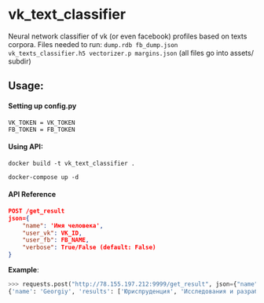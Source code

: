 # vk_text_classifier
Neural network classifier of vk (or even facebook) profiles based on texts corpora.
Files needed to run: `dump.rdb fb_dump.json vk_texts_classifier.h5 vectorizer.p margins.json`
(all files go into assets/ subdir)

## Usage:
#### Setting up config.py
```
VK_TOKEN = VK_TOKEN
FB_TOKEN = FB_TOKEN
```

#### Using API:
```
docker build -t vk_text_classifier .

docker-compose up -d
```

#### API Reference
```json
POST /get_result
json={
	"name": 'Имя человека',
	"user_vk": VK_ID,
	"user_fb": FB_NAME,
	"verbose": True/False (default: False)
}
```

**Example**:
```python
>>> requests.post("http://78.155.197.212:9999/get_result", json={"name": "Georgiy", "user_vk": 134070307}).json()
{'name': 'Georgiy', 'results': ['Юриспруденция', 'Исследования и разработки', 'Благотворительность', 'Инновации и модернизация']}
```
